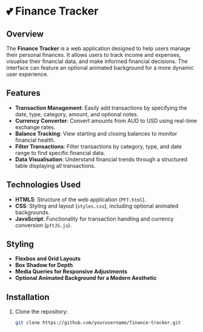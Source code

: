 # 💕 Finance Tracker

## Overview

The **Finance Tracker** is a web application designed to help users manage their personal finances. It allows users to track income and expenses, visualise their financial data, and make informed financial decisions. The interface can feature an optional animated background for a more dynamic user experience.

## Features

- **Transaction Management**: Easily add transactions by specifying the date, type, category, amount, and optional notes.
- **Currency Converter**: Convert amounts from AUD to USD using real-time exchange rates.
- **Balance Tracking**: View starting and closing balances to monitor financial health.
- **Filter Transactions**: Filter transactions by category, type, and date range to find specific financial data.
- **Data Visualisation**: Understand financial trends through a structured table displaying all transactions.

## Technologies Used

- **HTML5**: Structure of the web application (`PFT.html`).
- **CSS**: Styling and layout (`styles.css`), including optional animated backgrounds.
- **JavaScript**: Functionality for transaction handling and currency conversion (`pftJS.js`).

## Styling

- **Flexbox and Grid Layouts**
- **Box Shadow for Depth**
- **Media Queries for Responsive Adjustments**
- **Optional Animated Background for a Modern Aesthetic**

## Installation

1. Clone the repository:
   ```bash
   git clone https://github.com/yourusername/finance-tracker.git
   ```

